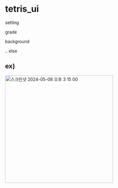 # tetris_ui

setting

grade

background

.. else


ex)
---
<img width="352" alt="스크린샷 2024-05-08 오후 3 15 00" src="https://github.com/chively/tetris_ui/assets/163494032/72f04fc5-a68c-44a2-809e-2586b0d91d4a">
